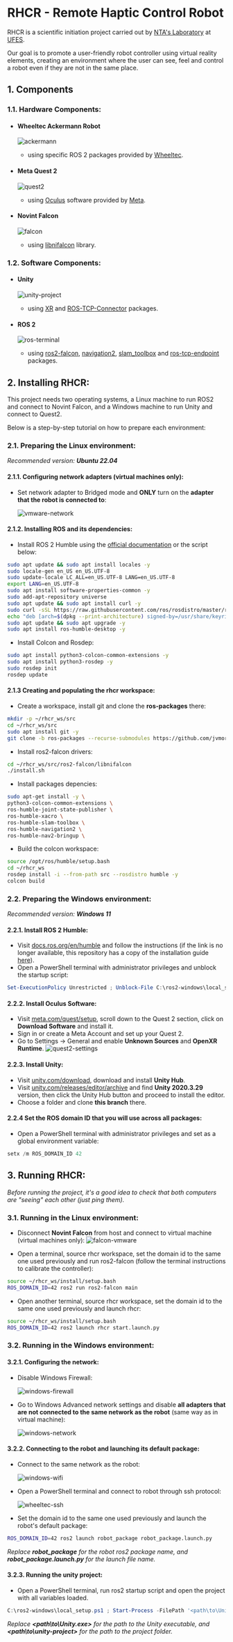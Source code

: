 # RHCR - Remote Haptic Control Robot

RHCR is a scientific initiation project carried out by [NTA's Laboratory](https://nta.ufes.br/) at [UFES](https://www.ufes.br/).

Our goal is to promote a user-friendly robot controller using virtual reality elements, creating an environment where the user can see, feel and control a robot even if they are not in the same place.

## 1. Components

### 1.1. Hardware Components:

-   #### Wheeltec Ackermann Robot

    ![ackermann](/Documentation/images/ackermann.jpg)

    -   using specific ROS 2 packages provided by [Wheeltec](https://wheeltec.net).

-   #### Meta Quest 2

    ![quest2](/Documentation/images/quest2.jpg)

    -   using [Oculus](https://www.meta.com/quest/setup/) software provided by [Meta](https://www.meta.com).

-   #### Novint Falcon

    ![falcon](/Documentation/images/falcon.jpg)

    -   using [libnifalcon](https://github.com/libnifalcon/libnifalcon) library.

### 1.2. Software Components:

-   #### Unity

    ![unity-project](/Documentation/images/unity-project.png)

    -   using [XR](https://docs.unity3d.com/Manual/XR.html) and [ROS-TCP-Connector](https://github.com/RobotecAI/ros2-for-unity) packages.

-   #### ROS 2

    ![ros-terminal](/Documentation/images/ros-terminal.png)

    -   using [ros2-falcon](https://github.com/jvmoraiscb/ros2-falcon), [navigation2](https://github.com/ros-planning/navigation2), [slam_toolbox](https://github.com/SteveMacenski/slam_toolbox) and [ros-tcp-endpoint](https://github.com/Unity-Technologies/ROS-TCP-Endpoint) packages.

## 2. Installing RHCR:

This project needs two operating systems, a Linux machine to run ROS2 and connect to Novint Falcon, and a Windows machine to run Unity and connect to Quest2.

Below is a step-by-step tutorial on how to prepare each environment:

### 2.1. Preparing the Linux environment:

_Recommended version:_ **_Ubuntu 22.04_**

#### 2.1.1. Configuring network adapters (virtual machines only):

-   Set network adapter to Bridged mode and **ONLY** turn on the **adapter that the robot is connected to**:

    ![vmware-network](/Documentation/images/vmware-network.jpg)

#### 2.1.2. Installing ROS and its dependencies:

-   Install ROS 2 Humble using the [official documentation](https://docs.ros.org/en/humble/Installation/Ubuntu-Install-Debians.html) or the script below:

```bash
sudo apt update && sudo apt install locales -y
sudo locale-gen en_US en_US.UTF-8
sudo update-locale LC_ALL=en_US.UTF-8 LANG=en_US.UTF-8
export LANG=en_US.UTF-8
sudo apt install software-properties-common -y
sudo add-apt-repository universe
sudo apt update && sudo apt install curl -y
sudo curl -sSL https://raw.githubusercontent.com/ros/rosdistro/master/ros.key -o /usr/share/keyrings/ros-archive-keyring.gpg
echo "deb [arch=$(dpkg --print-architecture) signed-by=/usr/share/keyrings/ros-archive-keyring.gpg] http://packages.ros.org/ros2/ubuntu $(. /etc/os-release && echo $UBUNTU_CODENAME) main" | sudo tee /etc/apt/sources.list.d/ros2.list > /dev/null
sudo apt update && sudo apt upgrade -y
sudo apt install ros-humble-desktop -y
```

-   Install Colcon and Rosdep:

```bash
sudo apt install python3-colcon-common-extensions -y
sudo apt install python3-rosdep -y
sudo rosdep init
rosdep update
```

#### 2.1.3 Creating and populating the rhcr workspace:

-   Create a workspace, install git and clone the **ros-packages** there:

```bash
mkdir -p ~/rhcr_ws/src
cd ~/rhcr_ws/src
sudo apt install git -y
git clone -b ros-packages --recurse-submodules https://github.com/jvmoraiscb/rhcr.git .
```

-   Install ros2-falcon drivers:

```bash
cd ~/rhcr_ws/src/ros2-falcon/libnifalcon
./install.sh
```

-   Install packages depencies:

```bash
sudo apt-get install -y \
python3-colcon-common-extensions \
ros-humble-joint-state-publisher \
ros-humble-xacro \
ros-humble-slam-toolbox \
ros-humble-navigation2 \
ros-humble-nav2-bringup \
```

-    Build the colcon workspace:

```bash
source /opt/ros/humble/setup.bash
cd ~/rhcr_ws
rosdep install -i --from-path src --rosdistro humble -y
colcon build
```

### 2.2. Preparing the Windows environment:

_Recommended version:_ **_Windows 11_**

#### 2.2.1. Install ROS 2 Humble:

-   Visit [docs.ros.org/en/humble](https://docs.ros.org/en/humble/Installation/Windows-Install-Binary.html) and follow the instructions (if the link is no longer available, this repository has a copy of the installation guide [here](https://github.com/jvmoraiscb/rhcr/blob/unity-project/Documentation/ros2-humble-windows.md)).
-   Open a PowerShell terminal with administrator privileges and unblock the startup script:

```ps1
Set-ExecutionPolicy Unrestricted ; Unblock-File C:\ros2-windows\local_setup.ps1
```

#### 2.2.2. Install Oculus Software:

-   Visit [meta.com/quest/setup](https://www.meta.com/quest/setup/), scroll down to the Quest 2 section, click on **Download Software** and install it.
-   Sign in or create a Meta Account and set up your Quest 2.
-   Go to Settings -> General and enable **Unknown Sources** and **OpenXR Runtime**.
    ![quest2-settings](/Documentation/images/quest2-config.jpg)

#### 2.2.3. Install Unity:

-   Visit [unity.com/download](https://unity.com/download), download and install **Unity Hub**.
-   Visit [unity.com/releases/editor/archive](https://unity.com/releases/editor/archive) and find **Unity 2020.3.29** version, then click the Unity Hub button and proceed to install the editor.
-   Choose a folder and clone **this branch** there.

#### 2.2.4 Set the ROS domain ID that you will use across all packages:

-   Open a PowerShell terminal with administrator privileges and set as a global environment variable:

```ps1
setx /m ROS_DOMAIN_ID 42
```

## 3. Running RHCR:

_Before running the project, it's a good idea to check that both computers are "seeing" each other (just ping them)._

### 3.1. Running in the Linux environment:

-   Disconnect **Novint Falcon** from host and connect to virtual machine (virtual machines only):
    ![falcon-vmware](/Documentation/images/falcon-vmware.png)

-   Open a terminal, source rhcr workspace, set the domain id to the same one used previously and run ros2-falcon (follow the terminal instructions to calibrate the controller):

```bash
source ~/rhcr_ws/install/setup.bash
ROS_DOMAIN_ID=42 ros2 run ros2-falcon main
```

-   Open another terminal, source rhcr workspace, set the domain id to the same one used previously and launch rhcr:

```bash
source ~/rhcr_ws/install/setup.bash
ROS_DOMAIN_ID=42 ros2 launch rhcr start.launch.py
```

### 3.2. Running in the Windows environment:

#### 3.2.1. Configuring the network:

-   Disable Windows Firewall:

    ![windows-firewall](/Documentation/images/windows-firewall.jpg)

-   Go to Windows Advanced network settings and disable **all adapters that are not connected to the same network as the robot** (same way as in virtual machine):

    ![windows-network](/Documentation/images/windows-network.jpg)

#### 3.2.2. Connecting to the robot and launching its default package:

-   Connect to the same network as the robot:

    ![windows-wifi](/Documentation/images/windows-wifi.jpg)

-   Open a PowerShell terminal and connect to robot through ssh protocol:

    ![wheeltec-ssh](/Documentation/images/wheeltec-ssh.jpg)

-   Set the domain id to the same one used previously and launch the robot's default package:

```bash
ROS_DOMAIN_ID=42 ros2 launch robot_package robot_package.launch.py
```

_Replace **robot_package** for the robot ros2 package name, and **robot_package.launch.py** for the launch file name._

#### 3.2.3. Running the unity project:

-   Open a PowerShell terminal, run ros2 startup script and open the project with all variables loaded.

```ps1
C:\ros2-windows\local_setup.ps1 ; Start-Process -FilePath '<path\to\Unity.exe>' -ArgumentList '-projectPath "<path\to\unity-project\>"'
```

_Replace **<path\to\Unity.exe>** for the path to the Unity executable, and **<path\to\unity-project\>** for the path to the project folder._
